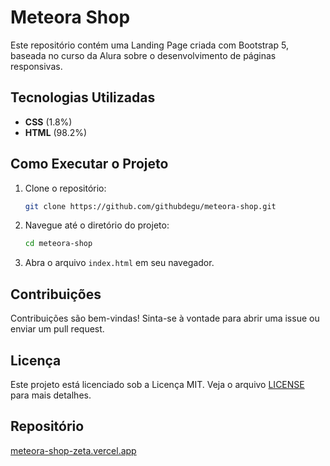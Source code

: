 # Meteora Shop

Este repositório contém uma Landing Page criada com Bootstrap 5, baseada no curso da Alura sobre o desenvolvimento de páginas responsivas.

## Tecnologias Utilizadas

- **CSS** (1.8%)
- **HTML** (98.2%)

## Como Executar o Projeto

1. Clone o repositório:
   ```bash
   git clone https://github.com/githubdegu/meteora-shop.git
   ```
2. Navegue até o diretório do projeto:
   ```bash
   cd meteora-shop
   ```
3. Abra o arquivo `index.html` em seu navegador.

## Contribuições

Contribuições são bem-vindas! Sinta-se à vontade para abrir uma issue ou enviar um pull request.

## Licença

Este projeto está licenciado sob a Licença MIT. Veja o arquivo [LICENSE](LICENSE) para mais detalhes.

## Repositório

[meteora-shop-zeta.vercel.app](https://meteora-shop-zeta.vercel.app)

